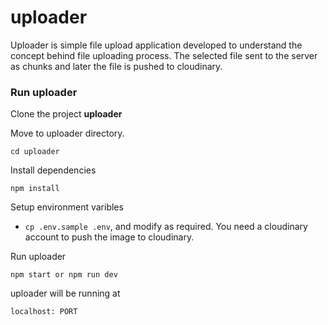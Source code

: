 # uploader

Uploader is simple file upload application developed to understand the concept behind file uploading process. The selected file sent to the server as chunks and later the file is pushed to cloudinary.

### Run uploader

Clone the project  **uploader**

Move to uploader directory.

```text
cd uploader

```

Install dependencies

```text
npm install

```

Setup environment varibles

- `cp .env.sample .env`, and modify as required. You need a cloudinary account to push the image to cloudinary.

Run uploader

```text
npm start or npm run dev

```

uploader will be running  at

```text
localhost: PORT
